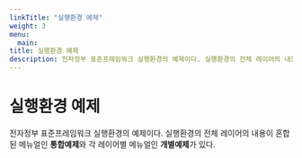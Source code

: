 ```yaml
---
linkTitle: "실행환경 예제"
weight: 3
menu:
  main:
title: 실행환경 예제
description: 전자정부 표준프레임워크 실행환경의 예제이다. 실행환경의 전체 레이어의 내용이 혼합된 메뉴얼인 **통합예제**와 각 레이어별 메뉴얼인 **개별예제**가 있다.
---
```

# 실행환경 예제

전자정부 표준프레임워크 실행환경의 예제이다. 실행환경의 전체 레이어의 내용이 혼합된 메뉴얼인 **통합예제**와 각 레이어별 메뉴얼인 **개별예제**가 있다.